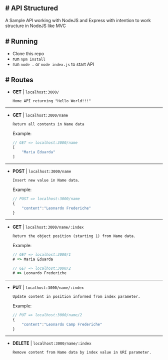 ## # API Structured

A Sample API working with NodeJS and Express with intention to work structure in NodeJS like MVC

## # Running

- Clone this repo
- run `npm install`
- run `node .` or `node index.js` to start API

## # Routes

- **GET** | `localhost:3000/`
    ```
    Home API returning "Hello World!!!"
    ```

---

- **GET** | `localhost:3000/name`

    ```
    Return all contents in Name data
    ```

    Example:
    ```js
    // GET => localhost:3000/name
    [
        "Maria Eduarda"
    ]
    ```

---

- **POST** | `localhost:3000/name`

    ```
    Insert new value in Name data.
    ```
    
    Example:
    ```js
    // POST => localhost:3000/name
    {
        "content":"Leonardo Frederiche"
    }
    ```

---

- **GET** | `localhost:3000/name/:index`

    ```
    Return the object position (starting 1) from Name data.
    ```

    Example:
    ```js
    // GET => localhost:3000/1
    # => Maria Eduarda

    // GET => localhost:3000/2
    # => Leonardo Frederiche
    ```

---

- **PUT** | `localhost:3000/name/:index`
    ```
    Update content in position informed from index parameter.
    ```

    Example:
    ```js
    // PUT => localhost:3000/name/2
    {
        "content":"Leonardo Camp Frederiche"
    }
    ```
    
---

- **DELETE** | `localhost:3000/name/:index`
    ```
    Remove content from Name data by index value in URI parameter.
    ```